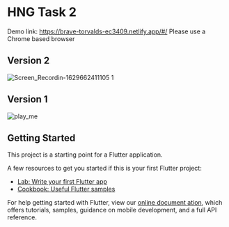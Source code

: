 # HNG Task 2
Demo link: https://brave-torvalds-ec3409.netlify.app/#/
Please use a Chrome based browser
## Version 2
![Screen_Recordin-1629662411105 1](https://user-images.githubusercontent.com/17278452/130370019-afd3af07-b598-40dd-b1be-c8a7e402379d.gif)

## Version 1
![play_me](https://user-images.githubusercontent.com/17278452/129924971-a0fc09cf-1356-473a-b8e5-70608b1e0b1f.gif)


## Getting Started

This project is a starting point for a Flutter application.

A few resources to get you started if this is your first Flutter project:

- [Lab: Write your first Flutter app](https://flutter.dev/docs/get-started/codelab)
- [Cookbook: Useful Flutter samples](https://flutter.dev/docs/cookbook)

For help getting started with Flutter, view our
[online document
ation](https://flutter.dev/docs), which offers tutorials,
samples, guidance on mobile development, and a full API reference.
